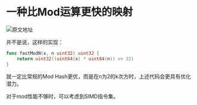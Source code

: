 # 一种比Mod运算更快的映射

![原文地址](https://lemire.me/blog/2016/06/27/a-fast-alternative-to-the-modulo-reduction/)

并不是说，这样的实现：

```go
func fastModN(x, n uint32) uint32 {
    return uint32((uint64(x) * uint64(n)) >> 32)
}
```

就一定比常规的Mod Hash更优，而是在n为2的k次方时，上述代码会更具有优化潜力。

对于mod性能不够时，可以考虑到SIMD指令集。
